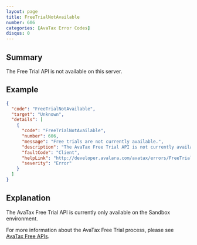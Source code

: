 ```yaml
---
layout: page
title: FreeTrialNotAvailable
number: 606
categories: [AvaTax Error Codes]
disqus: 0
---
```


## Summary

The Free Trial API is not available on this server.

## Example

```json
{
  "code": "FreeTrialNotAvailable",
  "target": "Unknown",
  "details": [
    {
      "code": "FreeTrialNotAvailable",
      "number": 606,
      "message": "Free trials are not currently available.",
      "description": "The AvaTax Free Trial API is not currently available on this server.",
      "faultCode": "Client",
      "helpLink": "http://developer.avalara.com/avatax/errors/FreeTrialNotAvailable",
      "severity": "Error"
    }
  ]
}
```

## Explanation

The AvaTax Free Trial API is currently only available on the Sandbox environment.

For more information about the AvaTax Free Trial process, please see [AvaTax Free APIs](http://developer.avalara.com/blog/2017/03/02/avatax-free-trial).
